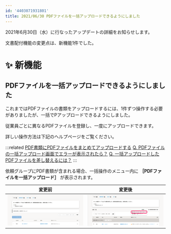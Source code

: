 ```yaml
---
id: '4403071931801'
title: 2021/06/30 PDFファイルを一括アップロードできるようにしました
---
```

2021年6月30日（水）に行なったアップデートの詳細をお知らせします。

文書配付機能の変更点は、新機能1件でした。

# ✨ 新機能

## PDFファイルを一括アップロードできるようにしました

これまではPDFファイルの書類をアップロードするには、1件ずつ操作する必要がありましたが、一括でPアップロードできるようにしました。

従業員ごとに異なるPDFファイルを登録し、一度にアップロードできます。

詳しい操作方法は下記のヘルプページをご覧ください。

:::related
[PDF書類にPDFファイルをまとめてアップロードする](https://knowledge.smarthr.jp/hc/ja/articles/4402741674393)
[Q. PDFファイルの一括アップロード画面でエラーが表示されたら？](https://knowledge.smarthr.jp/hc/ja/articles/4402948144153)
[Q. 一括アップロードしたPDFファイルを差し替えるには？](https://knowledge.smarthr.jp/hc/ja/articles/4402782759065)
:::

依頼グループにPDF書類が含まれる場合、一括操作のメニュー内に **［PDFファイルを一括アップロード］** が表示されます。

| 変更前 | 変更後 |
| --- | --- |
| ![](./__________2021-04-01_10_56_22-2.png) | ![](./bulk_action_menu-2.png) |

